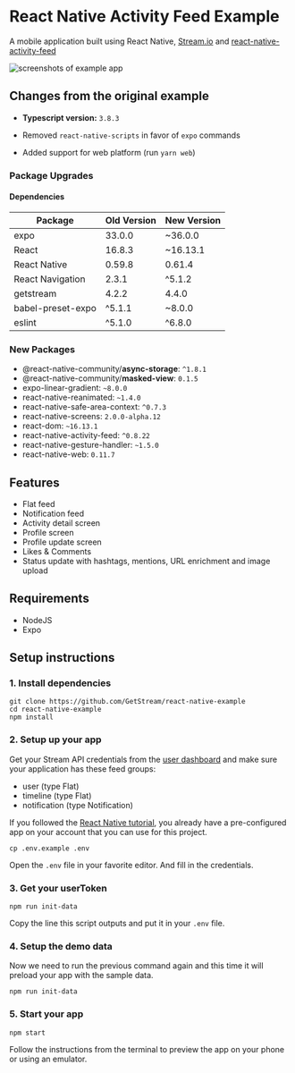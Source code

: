 # React Native Activity Feed Example

A mobile application built using React Native, [Stream.io](https://getstream.io/) and [react-native-activity-feed](https://github.com/GetStream/react-native-activity-feed)

![screenshots of example app](/images/screenshots@2x.png)

## Changes from the original example

- **Typescript version:** `3.8.3`

- Removed `react-native-scripts` in favor of `expo` commands

- Added support for web platform (run `yarn web`)

### Package Upgrades

#### Dependencies

| Package           | Old Version | New Version |
| ----------------- | ----------- | ----------- |
| expo              | 33.0.0      | ~36.0.0     |
| React             | 16.8.3      | ~16.13.1    |
| React Native      | 0.59.8      | 0.61.4      |
| React Navigation  | 2.3.1       | ^5.1.2      |
| getstream         | 4.2.2       | 4.4.0       |
| babel-preset-expo | ^5.1.1      | ~8.0.0      |
| eslint            | ^5.1.0      | ^6.8.0      |

### New Packages

- @react-native-community/**async-storage**: `^1.8.1`
- @react-native-community/**masked-view**: `0.1.5`
- expo-linear-gradient: `~8.0.0`
- react-native-reanimated: `~1.4.0`
- react-native-safe-area-context: `^0.7.3`
- react-native-screens: `2.0.0-alpha.12`
- react-dom: `~16.13.1`
- react-native-activity-feed: `^0.8.22`
- react-native-gesture-handler: `~1.5.0`
- react-native-web: `0.11.7`

## Features

- Flat feed
- Notification feed
- Activity detail screen
- Profile screen
- Profile update screen
- Likes & Comments
- Status update with hashtags, mentions, URL enrichment and image upload

## Requirements

- NodeJS
- Expo

## Setup instructions

### 1. Install dependencies

```
git clone https://github.com/GetStream/react-native-example
cd react-native-example
npm install
```

### 2. Setup up your app

Get your Stream API credentials from the [user dashboard](https://getstream.io/dashboard/) and make sure your application has these feed groups:

- user (type Flat)
- timeline (type Flat)
- notification (type Notification)

If you followed the [React Native tutorial](https://getstream.io/react-native-activity-feed/tutorial/), you already have a pre-configured app on your account that you can use for this project.

```
cp .env.example .env
```

Open the `.env` file in your favorite editor. And fill in the credentials.

### 3. Get your userToken

```
npm run init-data
```

Copy the line this script outputs and put it in your `.env` file.

### 4. Setup the demo data

Now we need to run the previous command again and this time it will preload your app with the sample data.

```
npm run init-data
```

### 5. Start your app

```
npm start
```

Follow the instructions from the terminal to preview the app on your phone or using an emulator.
